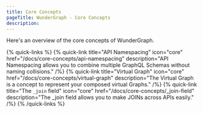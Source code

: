 ```yaml
---
title: Core Concepts
pageTitle: WunderGraph - Core Concepts
description:
---
```


Here's an overview of the core concepts of WunderGraph.

{% quick-links %}
{% quick-link title="API Namespacing" icon="core" href="/docs/core-concepts/api-namespacing" description="API Namespacing allows you to combine multiple GraphQL Schemas without naming collisions." /%}
{% quick-link title="Virtual Graph" icon="core" href="/docs/core-concepts/virtual-graph" description="The Virtual Graph is a concept to represent your composed virtual Graphs." /%}
{% quick-link title="The `_join` field" icon="core" href="/docs/core-concepts/_join-field" description="The _join field allows you to make JOINs across APIs easily." /%}
{% /quick-links %}
